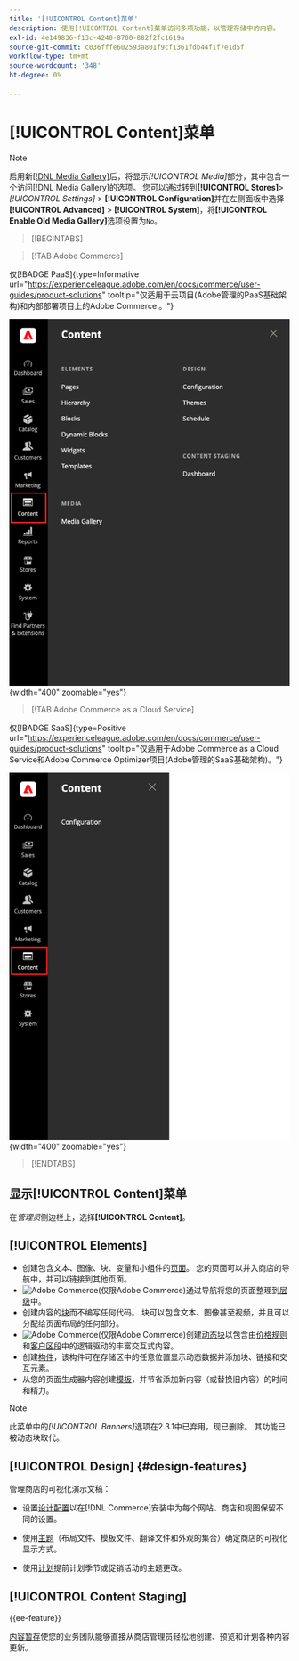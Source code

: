 ```yaml
---
title: '[!UICONTROL Content]菜单'
description: 使用[!UICONTROL Content]菜单访问多项功能，以管理存储中的内容。
exl-id: 4e149836-f13c-4240-8700-882f2fc1619a
source-git-commit: c036fffe602593a801f9cf1361fdb44f1f7e1d5f
workflow-type: tm+mt
source-wordcount: '348'
ht-degree: 0%

---
```


# [!UICONTROL Content]菜单

>[!NOTE]
>
>启用新[[!DNL Media Gallery]](media-gallery.md)后，将显示&#x200B;_[!UICONTROL Media]_&#x200B;部分，其中包含一个访问[!DNL Media Gallery]的选项。 您可以通过转到&#x200B;**[!UICONTROL Stores]**>_[!UICONTROL Settings]_ > **[!UICONTROL Configuration]**&#x200B;并在左侧面板中选择&#x200B;**[!UICONTROL Advanced]** > **[!UICONTROL System]**，将&#x200B;**[!UICONTROL Enable Old Media Gallery]**&#x200B;选项设置为`No`。

>[!BEGINTABS]

>[!TAB Adobe Commerce]

仅[!BADGE PaaS]{type=Informative url="https://experienceleague.adobe.com/en/docs/commerce/user-guides/product-solutions" tooltip="仅适用于云项目(Adobe管理的PaaS基础架构)和内部部署项目上的Adobe Commerce 。"}

![管理员中显示的[!UICONTROL Content]菜单](./assets/admin-menu-content.png){width="400" zoomable="yes"}

>[!TAB Adobe Commerce as a Cloud Service]

仅[!BADGE SaaS]{type=Positive url="https://experienceleague.adobe.com/en/docs/commerce/user-guides/product-solutions" tooltip="仅适用于Adobe Commerce as a Cloud Service和Adobe Commerce Optimizer项目(Adobe管理的SaaS基础架构)。"}

![管理员中显示的[!UICONTROL Content]菜单](./assets/admin-menu-content-accs.png){width="400" zoomable="yes"}

>[!ENDTABS]

## 显示[!UICONTROL Content]菜单

在&#x200B;_管理员_&#x200B;侧边栏上，选择&#x200B;**[!UICONTROL Content]**。

## [!UICONTROL Elements]

- 创建包含文本、图像、块、变量和小组件的[页面](pages.md)。 您的页面可以并入商店的导航中，并可以链接到其他页面。
- ![Adobe Commerce](../assets/adobe-logo.svg)(仅限Adobe Commerce)通过导航将您的页面整理到[层级](page-hierarchy.md)中。
- 创建内容的[块](blocks.md)而不编写任何代码。 块可以包含文本、图像甚至视频，并且可以分配给页面布局的任何部分。
- ![Adobe Commerce](../assets/adobe-logo.svg)(仅限Adobe Commerce)创建[动态块](dynamic-blocks.md)以包含由[价格规则](../merchandising-promotions/introduction.md#promotions)和[客户区段](../customers/customer-segments.md)中的逻辑驱动的丰富交互式内容。
- 创建[构件](widgets.md)，该构件可在存储区中的任意位置显示动态数据并添加块、链接和交互元素。
- 从您的页面生成器内容创建[模板](../page-builder/templates.md)，并节省添加新内容（或替换旧内容）的时间和精力。

>[!NOTE]
>
>此菜单中的&#x200B;_[!UICONTROL Banners]_&#x200B;选项在2.3.1中已弃用，现已删除。 其功能已被动态块取代。

## [!UICONTROL Design] {#design-features}

管理商店的可视化演示文稿：

- 设置[设计配置](configuration.md)以在[!DNL Commerce]安装中为每个网站、商店和视图保留不同的设置。

- 使用[主题](themes.md)（布局文件、模板文件、翻译文件和外观的集合）确定商店的可视化显示方式。

- 使用[计划](schedule.md)提前计划季节或促销活动的主题更改。

## [!UICONTROL Content Staging]

{{ee-feature}}

[内容暂存](content-staging.md)使您的业务团队能够直接从商店管理员轻松地创建、预览和计划各种内容更新。
